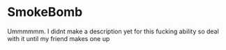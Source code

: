 # SmokeBomb
Ummmmmm. I didnt make a description yet for this fucking ability so deal with it until my friend makes one up
